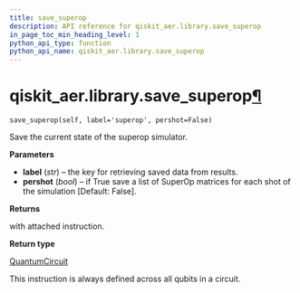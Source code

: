 ```yaml
---
title: save_superop
description: API reference for qiskit_aer.library.save_superop
in_page_toc_min_heading_level: 1
python_api_type: function
python_api_name: qiskit_aer.library.save_superop
---
```


# qiskit\_aer.library.save\_superop[¶](#qiskit-aer-library-save-superop "Permalink to this headline")

<span id="qiskit_aer.library.save_superop" />

`save_superop(self, label='superop', pershot=False)`

Save the current state of the superop simulator.

**Parameters**

*   **label** (*str*) – the key for retrieving saved data from results.
*   **pershot** (*bool*) – if True save a list of SuperOp matrices for each shot of the simulation \[Default: False].

**Returns**

with attached instruction.

**Return type**

[QuantumCircuit](qiskit.circuit.QuantumCircuit "qiskit.circuit.QuantumCircuit")

<Admonition title="Note" type="note">
  This instruction is always defined across all qubits in a circuit.
</Admonition>

